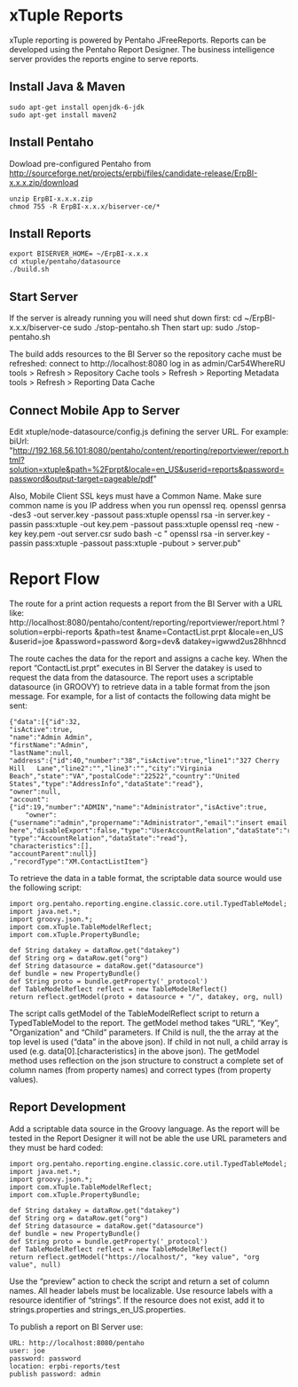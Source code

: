 xTuple Reports
=====================
xTuple reporting is powered by Pentaho JFreeReports.  Reports can be developed using the
Pentaho Report Designer.  The business intelligence server provides the reports engine to
serve reports.

Install Java & Maven
--------------------
	sudo apt-get install openjdk-6-jdk
	sudo apt-get install maven2

Install Pentaho
---------------
Dowload pre-configured Pentaho from http://sourceforge.net/projects/erpbi/files/candidate-release/ErpBI-x.x.x.zip/download

	unzip ErpBI-x.x.x.zip
	chmod 755 -R ErpBI-x.x.x/biserver-ce/*

Install Reports
-------------------
	export BISERVER_HOME= ~/ErpBI-x.x.x
	cd xtuple/pentaho/datasource
	./build.sh

Start Server
------------
If the server is already running you will need shut down first:
	cd ~/ErpBI-x.x.x/biserver-ce
	sudo ./stop-pentaho.sh
Then start up:
	sudo ./stop-pentaho.sh
	
The build adds resources to the BI Server so the repository cache must be refreshed:
	connect to http://localhost:8080
	log in as admin/Car54WhereRU
	tools > Refresh > Repository Cache
	tools > Refresh > Reporting Metadata
	tools > Refresh > Reporting Data Cache

Connect Mobile App to Server
----------------------------
Edit xtuple/node-datasource/config.js defining the server URL.  For example:
      biUrl: "http://192.168.56.101:8080/pentaho/content/reporting/reportviewer/report.html?solution=xtuple&path=%2Fprpt&locale=en_US&userid=reports&password=password&output-target=pageable/pdf"

Also, Mobile Client SSL keys must have a Common Name. Make sure common name is you IP address when you run openssl req.
	openssl genrsa -des3 -out server.key -passout pass:xtuple
	openssl rsa -in server.key -passin pass:xtuple -out key.pem -passout pass:xtuple 
	openssl req -new -key key.pem -out server.csr
	sudo bash -c " openssl rsa -in server.key -passin pass:xtuple -passout pass:xtuple -pubout > server.pub"
	  
Report Flow
===========
The route for a print action requests a report from the BI Server with a URL like:
	http://localhost:8080/pentaho/content/reporting/reportviewer/report.html
	?solution=erpbi-reports
	&path=test
	&name=ContactList.prpt
	&locale=en_US
	&userid=joe
	&password=password
	&org=dev&
	datakey=igwwd2us28hhncd

The route caches the data for the report and assigns a cache key.  When the report “ContactList.prpt” executes in BI Server the datakey is used to request the data from the datasource.  The report uses a scriptable datasource (in GROOVY) to retrieve data in a table format from the json message.  For example, for a list of contacts the following data might be sent:

	{"data":[{"id":32,
	"isActive":true,
	"name":"Admin Admin",
	"firstName":"Admin",
	"lastName":null,
	"address":{"id":40,"number":"38","isActive":true,"line1":"327 Cherry Hill 	Lane","line2":"","line3":"","city":"Virginia Beach","state":"VA","postalCode":"22522","country":"United 	States","type":"AddressInfo","dataState":"read"},
	"owner":null,
	"account":{"id":19,"number":"ADMIN","name":"Administrator","isActive":true,
		"owner":{"username":"admin","propername":"Administrator","email":"insert email 				here","disableExport":false,"type":"UserAccountRelation","dataState":"read"},
	"type":"AccountRelation","dataState":"read"},		
	"characteristics":[],
	"accountParent":null}]
	,"recordType":"XM.ContactListItem"}


To retrieve the data in a table format, the scriptable data source would use the following script:

	import org.pentaho.reporting.engine.classic.core.util.TypedTableModel;
	import java.net.*;
	import groovy.json.*;
	import com.xTuple.TableModelReflect;
	import com.xTuple.PropertyBundle;

	def String datakey = dataRow.get("datakey")
	def String org = dataRow.get("org")
	def String datasource = dataRow.get("datasource")
	def bundle = new PropertyBundle()
	def String proto = bundle.getProperty('_protocol')
	def TableModelReflect reflect = new TableModelReflect()
	return reflect.getModel(proto + datasource + "/", datakey, org, null)

The script calls getModel of the TableModelReflect script to return a TypedTableModel to the report.  The getModel method takes  “URL”, “Key”, "Organization" and “Child” parameters.   If Child is null, the the array at the top level is used (“data” in the above json).  If child in not null, a child array is used (e.g.  data[0].[characteristics] in the above json).  The getModel method uses reflection on the json structure to construct a complete set of column names (from property names) and correct types (from property values).  

Report Development
------------------
Add a scriptable data source in the Groovy language.  As the report will be tested in the Report Designer it will not be able the use URL parameters and they must be hard coded:

	import org.pentaho.reporting.engine.classic.core.util.TypedTableModel;
	import java.net.*;
	import groovy.json.*;
	import com.xTuple.TableModelReflect;
	import com.xTuple.PropertyBundle;

	def String datakey = dataRow.get("datakey")
	def String org = dataRow.get("org")
	def String datasource = dataRow.get("datasource")
	def bundle = new PropertyBundle()
	def String proto = bundle.getProperty('_protocol')
	def TableModelReflect reflect = new TableModelReflect()
	return reflect.getModel("https://localhost/", "key value", "org value", null)

Use  the “preview” action to check the script and return a set of column names.  All header labels must be localizable.  Use resource labels with a resource identifier of “strings”.  If the resource does not exist, add it to strings.properties and strings_en_US.properties.

To publish a report on BI Server use:

	URL: http://localhost:8080/pentaho
	user: joe
	password: password
	location: erpbi-reports/test
	publish password: admin  


